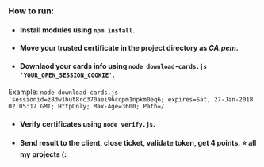 ### How to run:

- #### Install modules using `npm install`.

- #### Move your trusted certificate in the project directory as *CA.pem*.

- #### Downlaod your cards info using `node download-cards.js 'YOUR_OPEN_SESSION_COOKIE'`. 

Example:
`node download-cards.js 'sessionid=z8dw1but8rc370aei96cqpm1npkm0eq6; expires=Sat, 27-Jan-2018 02:05:17 GMT; HttpOnly; Max-Age=3600; Path=/'`

- #### Verify certificates using `node verify.js`.

- #### Send result to the client, close ticket, validate token, get 4 points, ⭐️ all my projects (:
